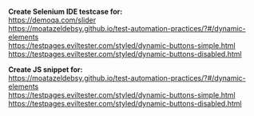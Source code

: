 **Create Selenium IDE testcase for:** <br>
https://demoqa.com/slider <br>
https://moatazeldebsy.github.io/test-automation-practices/?#/dynamic-elements<br>
https://testpages.eviltester.com/styled/dynamic-buttons-simple.html<br>
https://testpages.eviltester.com/styled/dynamic-buttons-disabled.html<br>

**Create JS snippet for:** <br>
https://moatazeldebsy.github.io/test-automation-practices/?#/dynamic-elements<br>
https://testpages.eviltester.com/styled/dynamic-buttons-simple.html<br>
https://testpages.eviltester.com/styled/dynamic-buttons-disabled.html<br>

